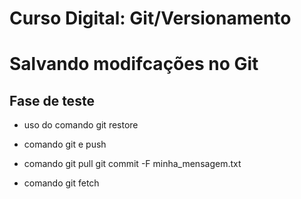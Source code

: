 # Curso Digital: Git/Versionamento

# Salvando modifcações no Git

## Fase de teste

* uso do comando git restore

* comando git e push
* comando git pull
   git commit -F minha_mensagem.txt
* comando git fetch

  
